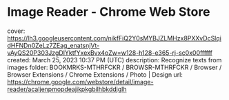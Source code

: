 # Image Reader - Chrome Web Store

cover: https://lh3.googleusercontent.com/nikfFiQ2Y0sMYBJZLMHzx8PXXvDcSlqidHFNDn0ZeLz7ZEag_enatsnjVt-vAyQS20P303JzgDIYktfYxexBvx4oZw=w128-h128-e365-rj-sc0x00ffffff
created: March 25, 2023 10:37 PM (UTC)
description: Recognize texts from images
folder: BOOKMRKS-MTHRFCKR / BROWSR-MTHRFCKR / Browser / Browser Extensions / Chrome Extensions / Photo | Design
url: https://chrome.google.com/webstore/detail/image-reader/acaljenpmopdeajikpkgbilhbkddjglh